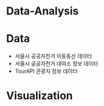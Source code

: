 # Data-Analysis

# Data
- 서울시 공공자전거 이동동선 데이터
- 서울시 공공자전거 대여소 정보 데이터
- TourAPI 관광지 정보 데이터

# Visualization

